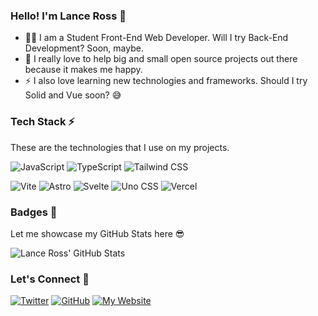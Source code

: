 ### Hello! I'm Lance Ross 👋

- 👨‍💻 I am a Student Front-End Web Developer. Will I try Back-End Development? Soon, maybe.
- 🌱 I really love to help big and small open source projects out there because it makes me happy.
- ⚡ I also love learning new technologies and frameworks. Should I try Solid and Vue soon? 😅

### Tech Stack ⚡

These are the technologies that I use on my projects.

![JavaScript](https://img.shields.io/badge/JavaScript-0d1117?style=for-the-badge&logo=javascript&logoColor=white)
![TypeScript](https://img.shields.io/badge/TypeScript-0d1117?style=for-the-badge&logo=typescript&logoColor=white)
![Tailwind CSS](https://img.shields.io/badge/Tailwind_CSS-0d1117?style=for-the-badge&logo=tailwind-css&logoColor=white)

![Vite](https://img.shields.io/badge/Vite-0d1117?style=for-the-badge&logo=vite&logoColor=white)
![Astro](https://img.shields.io/badge/Astro-0d1117?style=for-the-badge&logo=astro&logoColor=white)
![Svelte](https://img.shields.io/badge/Svelte-0d1117?style=for-the-badge&logo=svelte&logoColor=white)
![Uno CSS](https://img.shields.io/badge/Uno_CSS-0d1117?style=for-the-badge&logo=unocss&logoColor=white)
![Vercel](https://img.shields.io/badge/Vercel-0d1117?style=for-the-badge&logo=vercel&logoColor=white)

### Badges 📛

Let me showcase my GitHub Stats here 😎

![Lance Ross' GitHub Stats](https://github-readme-stats.vercel.app/api?username=lancerossdev&theme=github_dark&count_private=true&show_icons=true)

### Let's Connect 🤝
[![Twitter](https://img.shields.io/badge/Twitter-0d1117?style=for-the-badge&logo=twitter&logoColor=white)](https://twitter.com/lancerossdev)
[![GitHub](https://img.shields.io/badge/GitHub-0d1117?style=for-the-badge&logo=github&logoColor=white)](https://github.com/lancerossdev)
[![My Website](https://img.shields.io/badge/Website-0d1117?style=for-the-badge&logo=astro&logoColor=white)](https://lanceross.xyz)
